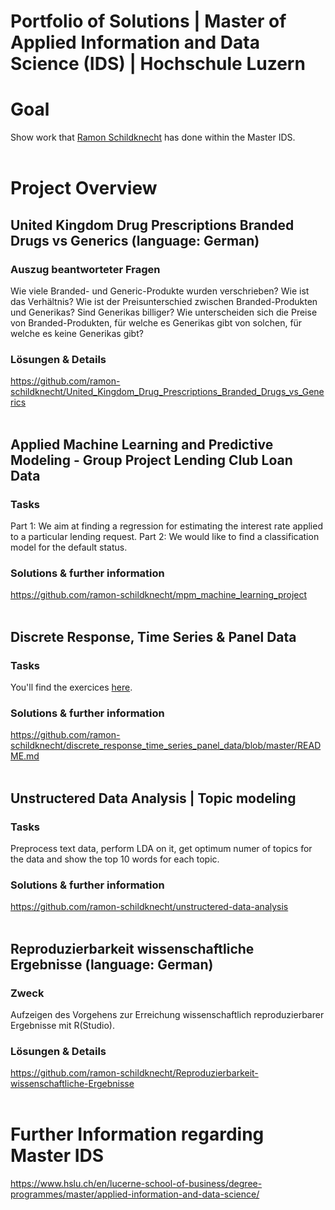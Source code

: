 # Portfolio of Solutions | Master of Applied Information and Data Science (IDS) | Hochschule Luzern

# Goal
Show work that [Ramon Schildknecht](https://www.linkedin.com/in/ramon-schildknecht-36301756/) has done within the Master IDS.
<br/>
<br/>

# Project Overview
## United Kingdom Drug Prescriptions Branded Drugs vs Generics (language: German)
### Auszug beantworteter Fragen
Wie viele Branded- und Generic-Produkte wurden verschrieben? Wie ist das Verhältnis?
Wie ist der Preisunterschied zwischen Branded-Produkten und Generikas? Sind Generikas billiger?
Wie unterscheiden sich die Preise von Branded-Produkten, für welche es Generikas gibt von solchen, für welche es keine Generikas gibt? 

### Lösungen & Details
https://github.com/ramon-schildknecht/United_Kingdom_Drug_Prescriptions_Branded_Drugs_vs_Generics
<br/>
<br/>

## Applied Machine Learning and Predictive Modeling - Group Project Lending Club Loan Data
### Tasks
Part 1: We aim at finding a regression for estimating the interest rate applied to a particular
lending request.
Part 2: We would like to find a classification model for the default status.

### Solutions & further information
https://github.com/ramon-schildknecht/mpm_machine_learning_project
<br/>
<br/>

## Discrete Response, Time Series & Panel Data
### Tasks
You'll find the exercices [here](https://www.evernote.com/l/Ai-mGPrPkz9JNIxFJ_7SG6oZ5c6vaSCvt1w/).

### Solutions & further information
https://github.com/ramon-schildknecht/discrete_response_time_series_panel_data/blob/master/README.md
<br/>
<br/>

## Unstructered Data Analysis | Topic modeling
### Tasks
Preprocess text data, perform LDA on it, get optimum numer of topics for the data and show the top 10 words for each topic.

### Solutions & further information
https://github.com/ramon-schildknecht/unstructered-data-analysis
<br/>
<br/>

## Reproduzierbarkeit wissenschaftliche Ergebnisse (language: German)
### Zweck
Aufzeigen des Vorgehens zur Erreichung wissenschaftlich reproduzierbarer Ergebnisse mit R(Studio).


### Lösungen & Details
https://github.com/ramon-schildknecht/Reproduzierbarkeit-wissenschaftliche-Ergebnisse
<br/>
<br/>

# Further Information regarding Master IDS
https://www.hslu.ch/en/lucerne-school-of-business/degree-programmes/master/applied-information-and-data-science/
